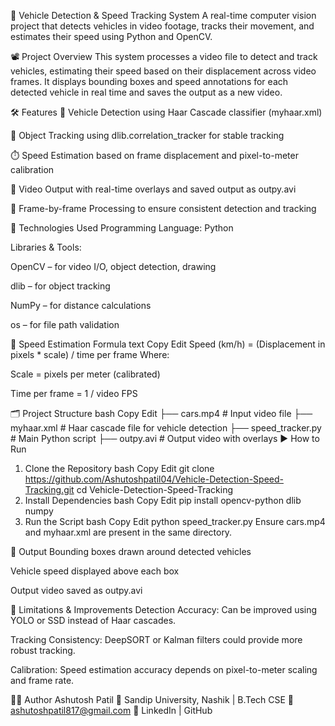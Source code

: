 🚗 Vehicle Detection & Speed Tracking System
A real-time computer vision project that detects vehicles in video footage, tracks their movement, and estimates their speed using Python and OpenCV.

📽️ Project Overview
This system processes a video file to detect and track vehicles, estimating their speed based on their displacement across video frames. It displays bounding boxes and speed annotations for each detected vehicle in real time and saves the output as a new video.

🛠️ Features
🚙 Vehicle Detection using Haar Cascade classifier (myhaar.xml)

🎯 Object Tracking using dlib.correlation_tracker for stable tracking

⏱️ Speed Estimation based on frame displacement and pixel-to-meter calibration

💾 Video Output with real-time overlays and saved output as outpy.avi

🔁 Frame-by-frame Processing to ensure consistent detection and tracking

🧰 Technologies Used
Programming Language: Python

Libraries & Tools:

OpenCV – for video I/O, object detection, drawing

dlib – for object tracking

NumPy – for distance calculations

os – for file path validation

🧮 Speed Estimation Formula
text
Copy
Edit
Speed (km/h) = (Displacement in pixels * scale) / time per frame
Where:

Scale = pixels per meter (calibrated)

Time per frame = 1 / video FPS

🗂️ Project Structure
bash
Copy
Edit
├── cars.mp4               # Input video file
├── myhaar.xml             # Haar cascade file for vehicle detection
├── speed_tracker.py       # Main Python script
├── outpy.avi              # Output video with overlays
▶️ How to Run
1. Clone the Repository
bash
Copy
Edit
git clone https://github.com/Ashutoshpatil04/Vehicle-Detection-Speed-Tracking.git
cd Vehicle-Detection-Speed-Tracking
2. Install Dependencies
bash
Copy
Edit
pip install opencv-python dlib numpy
3. Run the Script
bash
Copy
Edit
python speed_tracker.py
Ensure cars.mp4 and myhaar.xml are present in the same directory.

📌 Output
Bounding boxes drawn around detected vehicles

Vehicle speed displayed above each box

Output video saved as outpy.avi

🚧 Limitations & Improvements
Detection Accuracy: Can be improved using YOLO or SSD instead of Haar cascades.

Tracking Consistency: DeepSORT or Kalman filters could provide more robust tracking.

Calibration: Speed estimation accuracy depends on pixel-to-meter scaling and frame rate.

👨‍💻 Author
Ashutosh Patil
📍 Sandip University, Nashik | B.Tech CSE
📧 ashutoshpatil817@gmail.com
🔗 LinkedIn | GitHub
